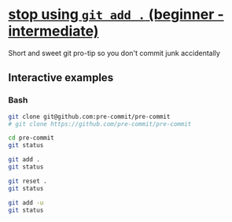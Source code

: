# [stop using `git add .` (beginner - intermediate)](https://youtu.be/GgIZbO2Hb5s)

Short and sweet git pro-tip so you don't commit junk accidentally

## Interactive examples

### Bash

```bash
git clone git@github.com:pre-commit/pre-commit
# git clone https://github.com/pre-commit/pre-commit

cd pre-commit
git status

git add .
git status

git reset .
git status

git add -u
git status
```
